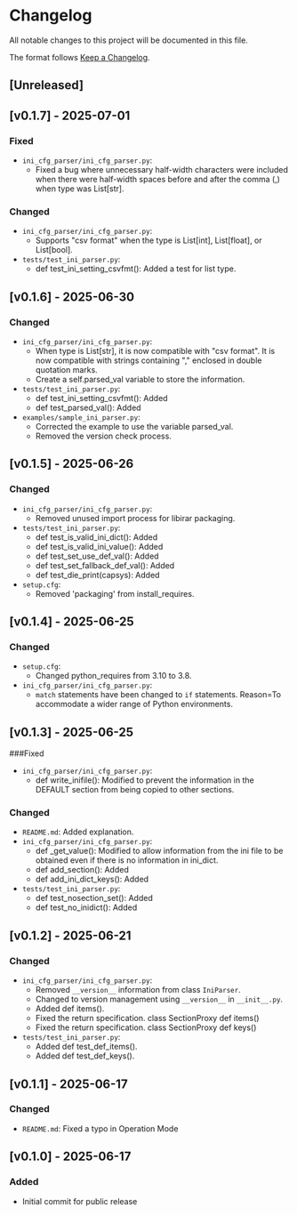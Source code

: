 # Changelog

All notable changes to this project will be documented in this file.

The format follows [Keep a Changelog](https://keepachangelog.com/en/1.0.0/).

## [Unreleased]

## [v0.1.7] - 2025-07-01
### Fixed
- `ini_cfg_parser/ini_cfg_parser.py`: 
  - Fixed a bug where unnecessary half-width characters were included when there were half-width spaces before and after the comma (,) when type was List[str].
### Changed
- `ini_cfg_parser/ini_cfg_parser.py`: 
  - Supports "csv format" when the type is List[int], List[float], or List[bool].
- `tests/test_ini_parser.py`: 
  - def test_ini_setting_csvfmt(): Added a test for list type.

## [v0.1.6] - 2025-06-30
### Changed
- `ini_cfg_parser/ini_cfg_parser.py`: 
  - When type is List[str], it is now compatible with "csv format".  It is now compatible with strings containing "," enclosed in double quotation marks.
  - Create a self.parsed_val variable to store the information.
- `tests/test_ini_parser.py`: 
  - def test_ini_setting_csvfmt(): Added
  - def test_parsed_val(): Added
- `examples/sample_ini_parser.py`: 
  - Corrected the example to use the variable parsed_val.
  - Removed the version check process.

## [v0.1.5] - 2025-06-26
### Changed
- `ini_cfg_parser/ini_cfg_parser.py`: 
  - Removed unused import process for libirar packaging.
- `tests/test_ini_parser.py`: 
  - def test_is_valid_ini_dict(): Added
  - def test_is_valid_ini_value(): Added
  - def test_set_use_def_val(): Added
  - def test_set_fallback_def_val(): Added
  - def test_die_print(capsys): Added
- `setup.cfg`:
  - Removed 'packaging' from install_requires.

## [v0.1.4] - 2025-06-25
### Changed
- `setup.cfg`: 
  - Changed python_requires from 3.10 to 3.8.
- `ini_cfg_parser/ini_cfg_parser.py`: 
  - `match` statements have been changed to `if` statements. Reason=To accommodate a wider range of Python environments.

## [v0.1.3] - 2025-06-25
###Fixed
- `ini_cfg_parser/ini_cfg_parser.py`: 
  - def write_inifile(): Modified to prevent the information in the DEFAULT section from being copied to other sections.
### Changed
- `README.md`: Added explanation.
- `ini_cfg_parser/ini_cfg_parser.py`: 
  - def _get_value(): Modified to allow information from the ini file to be obtained even if there is no information in ini_dict.
  - def add_section(): Added
  - def add_ini_dict_keys(): Added
- `tests/test_ini_parser.py`: 
  - def test_nosection_set(): Added
  - def test_no_inidict(): Added

## [v0.1.2] - 2025-06-21
### Changed
- `ini_cfg_parser/ini_cfg_parser.py`: 
  - Removed `__version__` information from class `IniParser`.
  - Changed to version management using `__version__` in `__init__.py`.
  - Added def items().
  - Fixed the return specification. class SectionProxy def items()
  - Fixed the return specification. class SectionProxy def keys()
- `tests/test_ini_parser.py`: 
  - Added def test_def_items().
  - Added def test_def_keys().

## [v0.1.1] - 2025-06-17
### Changed
- `README.md`: Fixed a typo in Operation Mode

## [v0.1.0] - 2025-06-17
### Added
- Initial commit for public release
